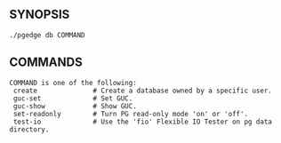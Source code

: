 
## SYNOPSIS
    ./pgedge db COMMAND

## COMMANDS
    COMMAND is one of the following:
     create              # Create a database owned by a specific user.
     guc-set             # Set GUC.
     guc-show            # Show GUC.
     set-readonly        # Turn PG read-only mode 'on' or 'off'.
     test-io             # Use the 'fio' Flexible IO Tester on pg data directory.
